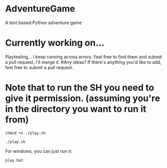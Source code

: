 # AdventureGame
A text based Python adventure game
# Currently working on...
Playtesting... I keep running across errors.  Feel free to find them and submit a pull request, I'll merge it.
#Any ideas?
If there's anything you'd like to add, feel free to submit a pull request.
# Note that to run the SH you need to give it permission. (assuming you're in the directory you want to run it from)
```
chmod +x ./play.sh

./play.sh
```
For windows, you can just run it:
```
play.bat
```
